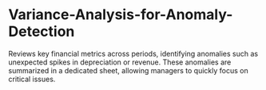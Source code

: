 # Variance-Analysis-for-Anomaly-Detection
Reviews key financial metrics across periods, identifying anomalies such as unexpected spikes in depreciation or revenue. These anomalies are summarized in a dedicated sheet, allowing managers to quickly focus on critical issues.

